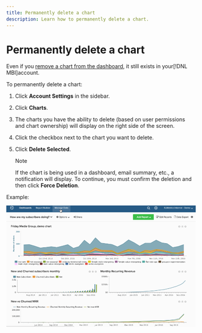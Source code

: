 ```yaml
---
title: Permanently delete a chart
description: Learn how to permanently delete a chart.
---
```

# Permanently delete a chart

Even if you [remove a chart from the dashboard](../../data-user/dashboards/remove-charts-dashboard.md), it still exists in your[!DNL MBI]account. 

To permanently delete a chart:

1. Click **Account Settings** in the sidebar.

1. Click **Charts**.

1. The charts you have the ability to delete (based on user permissions and chart ownership) will display on the right side of the screen.

1. Click the checkbox next to the chart you want to delete.

1. Click **Delete Selected**.

   >[!NOTE]
   >
   >If the chart is being used in a dashboard, email summary, etc., a notification will display. To continue, you must confirm the deletion and then click **Force Deletion**.

Example:

![delete a chart](../../assets/deletechart.gif)<!--{: width="630" height="402"}-->

